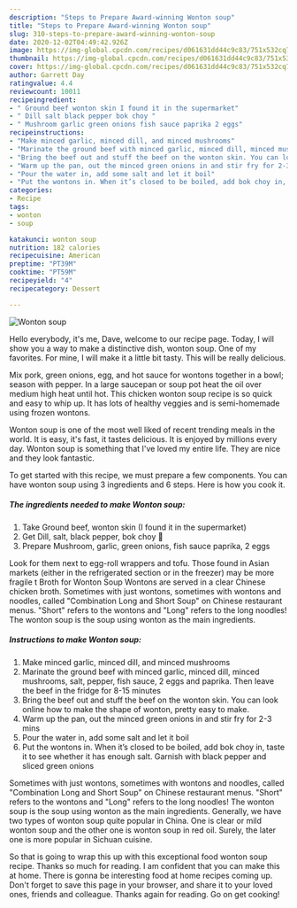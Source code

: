 ```yaml
---
description: "Steps to Prepare Award-winning Wonton soup"
title: "Steps to Prepare Award-winning Wonton soup"
slug: 310-steps-to-prepare-award-winning-wonton-soup
date: 2020-12-02T04:49:42.926Z
image: https://img-global.cpcdn.com/recipes/d061631dd44c9c83/751x532cq70/wonton-soup-recipe-main-photo.jpg
thumbnail: https://img-global.cpcdn.com/recipes/d061631dd44c9c83/751x532cq70/wonton-soup-recipe-main-photo.jpg
cover: https://img-global.cpcdn.com/recipes/d061631dd44c9c83/751x532cq70/wonton-soup-recipe-main-photo.jpg
author: Garrett Day
ratingvalue: 4.4
reviewcount: 10011
recipeingredient:
- " Ground beef wonton skin I found it in the supermarket"
- " Dill salt black pepper bok choy "
- " Mushroom garlic green onions fish sauce paprika 2 eggs"
recipeinstructions:
- "Make minced garlic, minced dill, and minced mushrooms"
- "Marinate the ground beef with minced garlic, minced dill, minced mushrooms, salt, pepper, fish sauce, 2 eggs and paprika. Then leave the beef in the fridge for 8-15 minutes"
- "Bring the beef out and stuff the beef on the wonton skin. You can look online how to make the shape of wonton, pretty easy to make."
- "Warm up the pan, out the minced green onions in and stir fry for 2-3 mins"
- "Pour the water in, add some salt and let it boil"
- "Put the wontons in. When it’s closed to be boiled, add bok choy in, taste it to see whether it has enough salt. Garnish with black pepper and sliced green onions"
categories:
- Recipe
tags:
- wonton
- soup

katakunci: wonton soup 
nutrition: 182 calories
recipecuisine: American
preptime: "PT39M"
cooktime: "PT59M"
recipeyield: "4"
recipecategory: Dessert

---
```



![Wonton soup](https://img-global.cpcdn.com/recipes/d061631dd44c9c83/751x532cq70/wonton-soup-recipe-main-photo.jpg)

Hello everybody, it's me, Dave, welcome to our recipe page. Today, I will show you a way to make a distinctive dish, wonton soup. One of my favorites. For mine, I will make it a little bit tasty. This will be really delicious.

Mix pork, green onions, egg, and hot sauce for wontons together in a bowl; season with pepper. In a large saucepan or soup pot heat the oil over medium high heat until hot. This chicken wonton soup recipe is so quick and easy to whip up. It has lots of healthy veggies and is semi-homemade using frozen wontons.

Wonton soup is one of the most well liked of recent trending meals in the world. It is easy, it's fast, it tastes delicious. It is enjoyed by millions every day. Wonton soup is something that I've loved my entire life. They are nice and they look fantastic.


To get started with this recipe, we must prepare a few components. You can have wonton soup using 3 ingredients and 6 steps. Here is how you cook it.

<!--inarticleads1-->

##### The ingredients needed to make Wonton soup:

1. Take  Ground beef, wonton skin (I found it in the supermarket)
1. Get  Dill, salt, black pepper, bok choy 🥬
1. Prepare  Mushroom, garlic, green onions, fish sauce paprika, 2 eggs


Look for them next to egg-roll wrappers and tofu. Those found in Asian markets (either in the refrigerated section or in the freezer) may be more fragile t Broth for Wonton Soup Wontons are served in a clear Chinese chicken broth. Sometimes with just wontons, sometimes with wontons and noodles, called &#34;Combination Long and Short Soup&#34; on Chinese restaurant menus. &#34;Short&#34; refers to the wontons and &#34;Long&#34; refers to the long noodles! The wonton soup is the soup using wonton as the main ingredients. 

<!--inarticleads2-->

##### Instructions to make Wonton soup:

1. Make minced garlic, minced dill, and minced mushrooms
1. Marinate the ground beef with minced garlic, minced dill, minced mushrooms, salt, pepper, fish sauce, 2 eggs and paprika. Then leave the beef in the fridge for 8-15 minutes
1. Bring the beef out and stuff the beef on the wonton skin. You can look online how to make the shape of wonton, pretty easy to make.
1. Warm up the pan, out the minced green onions in and stir fry for 2-3 mins
1. Pour the water in, add some salt and let it boil
1. Put the wontons in. When it’s closed to be boiled, add bok choy in, taste it to see whether it has enough salt. Garnish with black pepper and sliced green onions


Sometimes with just wontons, sometimes with wontons and noodles, called &#34;Combination Long and Short Soup&#34; on Chinese restaurant menus. &#34;Short&#34; refers to the wontons and &#34;Long&#34; refers to the long noodles! The wonton soup is the soup using wonton as the main ingredients. Generally, we have two types of wonton soup quite popular in China. One is clear or mild wonton soup and the other one is wonton soup in red oil. Surely, the later one is more popular in Sichuan cuisine. 

So that is going to wrap this up with this exceptional food wonton soup recipe. Thanks so much for reading. I am confident that you can make this at home. There is gonna be interesting food at home recipes coming up. Don't forget to save this page in your browser, and share it to your loved ones, friends and colleague. Thanks again for reading. Go on get cooking!
